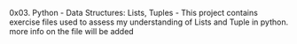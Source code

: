 0x03. Python - Data Structures: Lists, Tuples - This project contains exercise files used to assess my understanding of Lists and Tuple in python. more info on the file will be added
